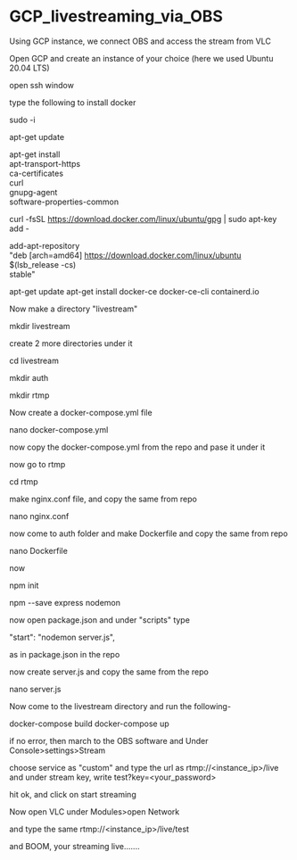 # GCP_livestreaming_via_OBS
Using GCP instance, we connect OBS and access the stream from VLC

Open GCP and create an instance of your choice (here we used Ubuntu 20.04 LTS)

open ssh window

type the following to install docker 

sudo -i

apt-get update

apt-get install \
apt-transport-https \
ca-certificates \
curl \
gnupg-agent \
software-properties-common

curl -fsSL https://download.docker.com/linux/ubuntu/gpg | sudo apt-key add -

add-apt-repository \
"deb [arch=amd64] https://download.docker.com/linux/ubuntu \
$(lsb_release -cs) \
stable"

apt-get update
apt-get install docker-ce docker-ce-cli containerd.io

Now make a directory "livestream"

mkdir livestream

create 2 more directories under it

cd livestream

mkdir auth

mkdir rtmp

Now create a docker-compose.yml file 

nano docker-compose.yml

now copy the docker-compose.yml from the repo and pase it under it

now go to rtmp

cd rtmp

make nginx.conf file, and copy the same from repo

nano nginx.conf


now come to auth folder and make Dockerfile and copy the same from repo

nano Dockerfile

now 

npm init

npm --save express nodemon

now open package.json and under "scripts" type

"start": "nodemon server.js",

as in package.json in the repo

now create server.js and copy the same from the repo

nano server.js

Now come to the livestream directory and run the following-

docker-compose build
docker-compose up

if no error, then march to the OBS software and Under Console>settings>Stream

choose service as "custom"
and type the url as rtmp://<instance_ip>/live
and under stream key, write  test?key=<your_password>

hit ok, and click on start streaming


Now open VLC
under Modules>open Network

and type the same rtmp://<instance_ip>/live/test

and BOOM, your streaming live.......


